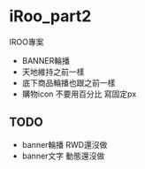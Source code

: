 # iRoo_part2

IROO專案
- BANNER輪播
- 天地維持之前一樣
- 底下商品輪播也跟之前一樣
- 購物icon 不要用百分比 寫固定px
## TODO
- banner輪播 RWD還沒做
- banner文字 動態還沒做
